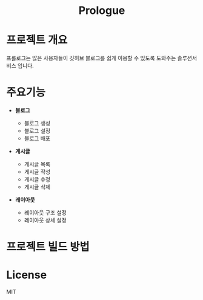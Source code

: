 ---
---

<h1 align="center">
  Prologue
</h1>

# **프로젝트 개요**

프롤로그는 많은 사용자들이 깃허브 블로그를 쉽게 이용할 수 있도록 도와주는 솔루션서비스 입니다.

# **주요기능**

- **블로그**

  - 블로그 생성
  - 블로그 설정
  - 블로그 배포

- **게시글**

  - 게시글 목록
  - 게시글 작성
  - 게시글 수정
  - 게시글 삭제

- **레이아웃**
  - 레이아웃 구조 설정
  - 레이아웃 상세 설정

# 프로젝트 빌드 방법

# License

MIT

